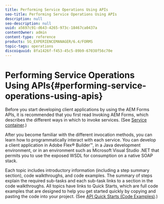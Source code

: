 ```yaml
---
title: Performing Service Operations Using APIs
seo-title: Performing Service Operations Using APIs
description: null
seo-description: null
uuid: a5697c91-d643-4265-973c-18467ca0437a
contentOwner: admin
content-type: reference
products: SG_EXPERIENCEMANAGER/6.4/FORMS
topic-tags: operations
discoiquuid: 8fa1426f-f453-45c5-89b9-67038f56c70e
---
```


# Performing Service Operations Using APIs{#performing-service-operations-using-apis}

Before you start developing client applications by using the AEM Forms APIs, it is recommended that you first read Invoking AEM Forms, which describes the different ways in which to invoke services. (See [Service container](/help/forms/developing/service-container.md#service_container).)

After you become familiar with the different invocation methods, you can learn how to programmatically interact with each service. You can develop a client application in Adobe Flex® Builder™, in a Java development environment, or in an environment such as Microsoft Visual Studio .NET that permits you to use the exposed WSDL for consumption on a native SOAP stack.

Each topic includes introductory information (including a step summary section), code walkthroughs, and code examples. The summary of steps explain the required sub-tasks and each sub-task links to a section in the code walkthroughs. All topics have links to Quick Starts, which are full code examples that are designed to help you get started quickly by copying and pasting the code into your project. (See [API Quick Starts (Code Examples)](/help/forms/developing/.md#java_api_soap_quick_start_code_examples).)
